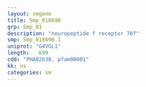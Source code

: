 ```yaml
---
layout: smgene
title: Smp_018690
grp: Smp_01
description: "neuropeptide f receptor 76f"
smp: Smp_018690.1
uniprot: "G4VGL1"
length:   699
cdd: "PHA02638, pfam00001"
kk: ns
categories: sm
---
```

